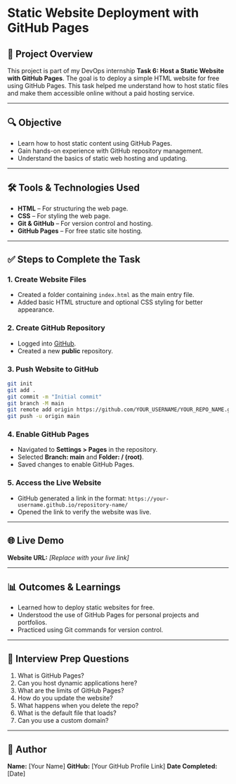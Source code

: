 # Static Website Deployment with GitHub Pages

## 📄 Project Overview

This project is part of my DevOps internship **Task 6: Host a Static Website with GitHub Pages**. The goal is to deploy a simple HTML website for free using GitHub Pages. This task helped me understand how to host static files and make them accessible online without a paid hosting service.

---

## 🔍 Objective

* Learn how to host static content using GitHub Pages.
* Gain hands-on experience with GitHub repository management.
* Understand the basics of static web hosting and updating.

---

## 🛠 Tools & Technologies Used

* **HTML** – For structuring the web page.
* **CSS** – For styling the web page.
* **Git & GitHub** – For version control and hosting.
* **GitHub Pages** – For free static site hosting.

---

## ✅ Steps to Complete the Task

### 1. Create Website Files

* Created a folder containing `index.html` as the main entry file.
* Added basic HTML structure and optional CSS styling for better appearance.

### 2. Create GitHub Repository

* Logged into [GitHub](https://github.com/).
* Created a new **public** repository.

### 3. Push Website to GitHub

```bash
git init
git add .
git commit -m "Initial commit"
git branch -M main
git remote add origin https://github.com/YOUR_USERNAME/YOUR_REPO_NAME.git
git push -u origin main
```

### 4. Enable GitHub Pages

* Navigated to **Settings > Pages** in the repository.
* Selected **Branch: main** and **Folder: / (root)**.
* Saved changes to enable GitHub Pages.

### 5. Access the Live Website

* GitHub generated a link in the format:
  `https://your-username.github.io/repository-name/`
* Opened the link to verify the website was live.

---

## 🌐 Live Demo

**Website URL:** *\[Replace with your live link]*

---

## 📊 Outcomes & Learnings

* Learned how to deploy static websites for free.
* Understood the use of GitHub Pages for personal projects and portfolios.
* Practiced using Git commands for version control.

---

## 📝 Interview Prep Questions

1. What is GitHub Pages?
2. Can you host dynamic applications here?
3. What are the limits of GitHub Pages?
4. How do you update the website?
5. What happens when you delete the repo?
6. What is the default file that loads?
7. Can you use a custom domain?

---

## 💌 Author

**Name:** \[Your Name]
**GitHub:** \[Your GitHub Profile Link]
**Date Completed:** \[Date]


